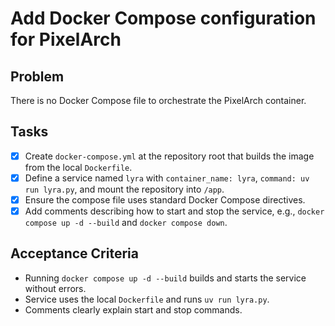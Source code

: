 # Add Docker Compose configuration for PixelArch

## Problem
There is no Docker Compose file to orchestrate the PixelArch container.

## Tasks
- [x] Create `docker-compose.yml` at the repository root that builds the image from the local `Dockerfile`.
- [x] Define a service named `lyra` with `container_name: lyra`, `command: uv run lyra.py`, and mount the repository into `/app`.
- [x] Ensure the compose file uses standard Docker Compose directives.
- [x] Add comments describing how to start and stop the service, e.g., `docker compose up -d --build` and `docker compose down`.

## Acceptance Criteria
- Running `docker compose up -d --build` builds and starts the service without errors.
- Service uses the local `Dockerfile` and runs `uv run lyra.py`.
- Comments clearly explain start and stop commands.
